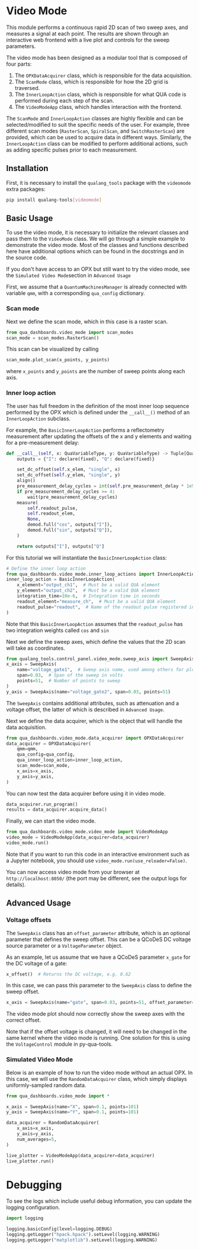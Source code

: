 # Video Mode

This module performs a continuous rapid 2D scan of two sweep axes, and measures a signal at each point. The results are shown through an interactive web frontend with a live plot and controls for the sweep parameters.

The video mode has been designed as a modular tool that is composed of four parts:

1. The `OPXDataAcquirer` class, which is responsible for the data acquisition.
2. The `ScanMode` class, which is responsible for how the 2D grid is traversed.
3. The `InnerLoopAction` class, which is responsible for what QUA code is performed during each step of the scan.
4. The `VideoModeApp` class, which handles interaction with the frontend.

The `ScanMode` and `InnerLoopAction` classes are highly flexible and can be selected/modified to suit the specific needs of the user. For example, three different scan modes (`RasterScan`, `SpiralScan`, and `SwitchRasterScan`) are provided, which can be used to acquire data in different ways. Similarly, the `InnerLoopAction` class can be modified to perform additional actions, such as adding specific pulses prior to each measurement.

## Installation

First, it is necessary to install the `qualang_tools` package with the `videomode` extra packages:

```bash
pip install qualang-tools[videomode]
```

## Basic Usage
To use the video mode, it is necessary to initialize the relevant classes and pass them to the `VideoMode` class. 
We will go through a simple example to demonstrate the video mode. Most of the classes and functions described here have additional options which can be found in the docstrings and in the source code.

If you don't have access to an OPX but still want to try the video mode, see the `Simulated Video Mode`section in `Advanced Usage`

First, we assume that a `QuantumMachinesManager` is already connected with variable `qmm`, with a corresponding `qua_config` dictionary.


### Scan mode

Next we define the scan mode, which in this case is a raster scan.
```python
from qua_dashboards.video_mode import scan_modes
scan_mode = scan_modes.RasterScan()
```

This scan can be visualized by calling
```python
scan_mode.plot_scan(x_points, y_points)
```
where `x_points` and `y_points` are the number of sweep points along each axis.

### Inner loop action

The user has full freedom in the definition of the most inner loop sequence performed by the OPX which is defined under the `__call__()` method of an `InnerLoopAction` subclass.

For example, the `BasicInnerLoopAction` performs a reflectometry measurement after updating the offsets of the x and y elements and waiting for a pre-measurement delay:

```python
def __call__(self, x: QuaVariableType, y: QuaVariableType) -> Tuple[QuaVariableType, QuaVariableType]:
    outputs = {"I": declare(fixed), "Q": declare(fixed)}

    set_dc_offset(self.x_elem, "single", x)
    set_dc_offset(self.y_elem, "single", y)
    align()
    pre_measurement_delay_cycles = int(self.pre_measurement_delay * 1e9 // 4)
    if pre_measurement_delay_cycles >= 4:
        wait(pre_measurement_delay_cycles)
    measure(
        self.readout_pulse,
        self.readout_elem,
        None,
        demod.full("cos", outputs["I"]),
        demod.full("sin", outputs["Q"]),
    )

    return outputs["I"], outputs["Q"]
```

For this tutorial we will instantiate the `BasicInnerLoopAction` class:

```python
# Define the inner loop action
from qua_dashboards.video_mode.inner_loop_actions import InnerLoopAction
inner_loop_action = BasicInnerLoopAction(
    x_element="output_ch1",  # Must be a valid QUA element
    y_element="output_ch2",  # Must be a valid QUA element
    integration_time=10e-6,  # Integration time in seconds
    readout_element="measure_ch",  # Must be a valid QUA element
    readout_pulse="readout",  # Name of the readout pulse registered in the readout_element
)
```



Note that this `BasicInnerLoopAction` assumes that the `readout_pulse` has two integration weights called `cos` and `sin`

Next we define the sweep axes, which define the values that the 2D scan will take as coordinates.

```python
from qualang_tools.control_panel.video_mode.sweep_axis import SweepAxis
x_axis = SweepAxis(
    name="voltage_gate1",  # Sweep axis name, used among others for plotting
    span=0.03,  # Span of the sweep in volts
    points=51,  # Number of points to sweep
)
y_axis = SweepAxis(name="voltage_gate2", span=0.03, points=51)
```
The `SweepAxis` contains additional attributes, such as attenuation and a voltage offset, the latter of which is described in `Advanced Usage`.

Next we define the data acquirer, which is the object that will handle the data acquisition.
```python
from qua_dashboards.video_mode.data_acquirer import OPXDataAcquirer
data_acquirer = OPXDataAcquirer(
    qmm=qmm,
    qua_config=qua_config,
    qua_inner_loop_action=inner_loop_action,
    scan_mode=scan_mode,
    x_axis=x_axis,
    y_axis=y_axis,
)
```

You can now test the data acquirer before using it in video mode.
```python
data_acquirer.run_program()
results = data_acquirer.acquire_data()
```

Finally, we can start the video mode.
```python
from qua_dashboards.video_mode.video_mode import VideoModeApp
video_mode = VideoModeApp(data_acquirer=data_acquirer)
video_mode.run()
```

Note that if you want to run this code in an interactive environment such as a Jupyter notebook, you should use `video_mode.run(use_reloader=False)`.

You can now access video mode from your browser at `http://localhost:8050/` (the port may be different, see the output logs for details).


## Advanced Usage
### Voltage offsets

The `SweepAxis` class has an `offset_parameter` attribute, which is an optional parameter that defines the sweep offset. This can be a QCoDeS DC voltage source parameter or a `VoltageParameter` object.

As an example, let us assume that we have a QCoDeS parameter `x_gate` for the DC voltage of a gate:

```python
x_offset()  # Returns the DC voltage, e.g. 0.62
```

In this case, we can pass this parameter to the `SweepAxis` class to define the sweep offset.
```python
x_axis = SweepAxis(name="gate", span=0.03, points=51, offset_parameter=x_offset)
```
The video mode plot should now correctly show the sweep axes with the correct offset.

Note that if the offset voltage is changed, it will need to be changed in the same kernel where the video mode is running. One solution for this is using the `VoltageControl` module in py-qua-tools.


### Simulated Video Mode
Below is an example of how to run the video mode without an actual OPX.
In this case, we will use the `RandomDataAcquirer` class, which simply displays uniformly-sampled random data.
```python
from qua_dashboards.video_mode import *

x_axis = SweepAxis(name="X", span=0.1, points=101)
y_axis = SweepAxis(name="Y", span=0.1, points=101)

data_acquirer = RandomDataAcquirer(
    x_axis=x_axis,
    y_axis=y_axis,
    num_averages=5,
)

live_plotter = VideoModeApp(data_acquirer=data_acquirer)
live_plotter.run()
```

# Debugging

To see the logs which include useful debug information, you can update the logging configuration.

```python
import logging

logging.basicConfig(level=logging.DEBUG)
logging.getLogger("hpack.hpack").setLevel(logging.WARNING)
logging.getLogger("matplotlib").setLevel(logging.WARNING)
```